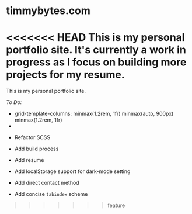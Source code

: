# timmybytes.com

<<<<<<< HEAD
This is my personal portfolio site. It's currently a work in progress as
I focus on building more projects for my resume.
=======
This is my personal portfolio site.

_To Do:_

<!-- TODO: -->

- <main> grid-template-columns: minmax(1.2rem, 1fr) minmax(auto, 900px) minmax(1.2rem, 1fr)
-

- Refactor SCSS
- Add build process
- Add resume
- Add localStorage support for dark-mode setting
- Add direct contact method
- Add concise `tabindex` scheme
>>>>>>> feature
